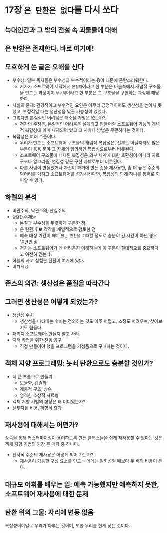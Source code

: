# 17장 `은 탄환은 없다`를 다시 쏘다

## 늑대인간과 그 밖의 전설 속 괴물들에 대해

## 은 탄환은 존재한다. 바로 여기에!

## 모호하게 쓴 글은 오해를 산다

- 부수성: 일부 독자들은 부수성과 부수적이라는 용어 대문에 혼란스러워한다.
  - 저자가 소프트웨어 제작에서 `본질적`이라고 한 부분은 마음속에서 개념적 구조물을 만드는 과정이며 `부수적`이라고 한 부분은 그 구조물을 구현하는 과정에 해당한다.
- 사실의 문제: 환경적이고 부수적인 요인은 아무리 긍정적이어도 생산성을 높이지 못했고, 부정적일 때는 생산성을 낮출 가능성이 있었다.
- 그렇다면 본질적인 어려움은 해소될 가망은 없는가?
  - 저자의 주장은, 본질적인 어려움은 설계되고 만들어질 소프트웨어 기능의 개념적 복합성에 이미 내재되어 있고 그 시가나 방법은 무관하다는 것이다.
- 복잡성은 여러 수준이다.
  - 우리가 만드는 소프트웨어 구조물의 개념적 복잡성은, 전부는 아닐지라도 많은 부분이 응용 분야 그 자체의 임의적인 복잡성으로부터 비롯된다.
  - 소프트웨어 구조물에 내재된 복잡성은 외부 세계에 대한 호환성이 아니라 자료 구조나 알고리즘, 연결성 같은 구현 자체로부터 비롯된다.
  - 다른 사람이 만들었거나 자신이 과거에 만든 것을 재사용한, 좀 더 높은 수준의 덩어리를 가지고 소프트웨어를 성장시킨다면, 복잡성의 단계 하나를 통째로 회피할 수 있다.

## 하렐의 분석

- 비관주의, 낙관주의, 현실주의
- `암담한` 주제들
  - 본질과 부수성을 뚜렷하게 구분한 점
  - 은 탄환 후보 각각을 개별적으로 검토한 점
  - 예측 대상 기간이 `의미 있는 진전을 기대`할 정도로 충분히 긴 시간이 아닌 경우 10년인 점
  - 저자는 소프트웨어가 왜 어려운지 이해하는데 이 구분이 절대적으로 중요하다고 여전히 믿는다.
- 하렐의 사고 실험은 탄환이 여기에 있다.
- 비가시성

## 존스의 의견: 생산성은 품질을 따라간다

## 그러면 생산성은 어떻게 되었는가?

- 생산성 수치
  - 생산성을 나타내는 수치는 정의하는 것도 아주 어렵고, 조정도 어려우며, 찾아보기도 힘들다.
- 패키지 소프트웨어: 만들지 말고 사라.
- 지적 작업을 위한 전동 공구
  - 직접 만들어야 했을 프로그램을 기성품으로 구매하는 것이다.

## 객체 지향 프로그래밍: 놋쇠 탄환으로도 충분할 것인가?

- 더 큰 부품으로 만들기
  - 모듈화, 캡슐화
  - 계층적 구조, 상속
  - 엄격한 추상적 자료형
- 객체 지향 기법의 성장은 왜 더디었는가?
- 선투자된 비용, 하향식 효과

## 재사용에 대해서는 어떤가?

상속을 통해 커스터마이징이 용이하도록 만든 클래스들을 쉽게 재사용할 수 있다는 것은 객체 지향 기법의 가장 큰 매력 중 하나다.

- 전사적 수준의 재사용은 어떻게 되어 가는가?
  - 재사용이 가능한 구성 요소를 만드는 데에는 일회성일 때보다 두 배의 비용이 든다.

## 대규모 어휘를 배우는 일: 예측 가능했지만 예측하지 못한, 소프트웨어 재사용에 대한 문제

## 탄환 위의 그물: 자리에 변동 없음

복잡성이야말로 우리가 다루는 것이며, 또한 우리를 한계 짓는 것이다.
